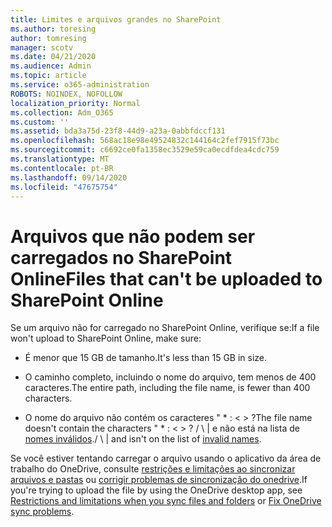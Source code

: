 ```yaml
---
title: Limites e arquivos grandes no SharePoint
ms.author: toresing
author: tomresing
manager: scotv
ms.date: 04/21/2020
ms.audience: Admin
ms.topic: article
ms.service: o365-administration
ROBOTS: NOINDEX, NOFOLLOW
localization_priority: Normal
ms.collection: Adm_O365
ms.custom: ''
ms.assetid: bda3a75d-23f8-44d9-a23a-0abbfdccf131
ms.openlocfilehash: 568ac18e98e49524832c144164c2fef7915f73bc
ms.sourcegitcommit: c6692ce0fa1358ec3529e59ca0ecdfdea4cdc759
ms.translationtype: MT
ms.contentlocale: pt-BR
ms.lasthandoff: 09/14/2020
ms.locfileid: "47675754"
---
```

# <a name="files-that-cant-be-uploaded-to-sharepoint-online"></a><span data-ttu-id="48a7b-102">Arquivos que não podem ser carregados no SharePoint Online</span><span class="sxs-lookup"><span data-stu-id="48a7b-102">Files that can't be uploaded to SharePoint Online</span></span>

<span data-ttu-id="48a7b-103">Se um arquivo não for carregado no SharePoint Online, verifique se:</span><span class="sxs-lookup"><span data-stu-id="48a7b-103">If a file won't upload to SharePoint Online, make sure:</span></span>
  
- <span data-ttu-id="48a7b-104">É menor que 15 GB de tamanho.</span><span class="sxs-lookup"><span data-stu-id="48a7b-104">It's less than 15 GB in size.</span></span>
    
- <span data-ttu-id="48a7b-105">O caminho completo, incluindo o nome do arquivo, tem menos de 400 caracteres.</span><span class="sxs-lookup"><span data-stu-id="48a7b-105">The entire path, including the file name, is fewer than 400 characters.</span></span>
    
- <span data-ttu-id="48a7b-106">O nome do arquivo não contém os caracteres " \* : \< \> ?</span><span class="sxs-lookup"><span data-stu-id="48a7b-106">The file name doesn't contain the characters " \* : \< \> ?</span></span> <span data-ttu-id="48a7b-107">/ \ | e não está na lista de [nomes inválidos](https://go.microsoft.com/fwlink/?linkid=866430).</span><span class="sxs-lookup"><span data-stu-id="48a7b-107">/ \ | and isn't on the list of [invalid names](https://go.microsoft.com/fwlink/?linkid=866430).</span></span>
    
<span data-ttu-id="48a7b-108">Se você estiver tentando carregar o arquivo usando o aplicativo da área de trabalho do OneDrive, consulte [restrições e limitações ao sincronizar arquivos e pastas](httpsbv://go.microsoft.com/fwlink/p/?LinkID=717734) ou [corrigir problemas de sincronização do onedrive](https://go.microsoft.com/fwlink/?linkid=866431).</span><span class="sxs-lookup"><span data-stu-id="48a7b-108">If you're trying to upload the file by using the OneDrive desktop app, see [Restrictions and limitations when you sync files and folders](httpsbv://go.microsoft.com/fwlink/p/?LinkID=717734) or [Fix OneDrive sync problems](https://go.microsoft.com/fwlink/?linkid=866431).</span></span>
  


